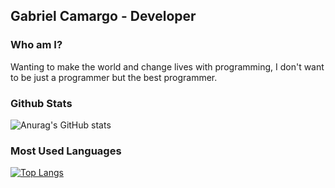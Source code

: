 ## Gabriel Camargo - Developer

### Who am I?
Wanting to make the world and change lives with programming, I don't want to be just a programmer but the best programmer.

### Github Stats
![Anurag's GitHub stats](https://github-readme-stats.vercel.app/api?username=camargo2019&count_private=true&show_icons=true&hide_title=true&theme=dark)  

### Most Used Languages
[![Top Langs](https://github-readme-stats.vercel.app/api/top-langs/?username=camargo2019&hide_progress=true&show_icons=true&theme=dark)](https://github.com/anuraghazra/github-readme-stats)
